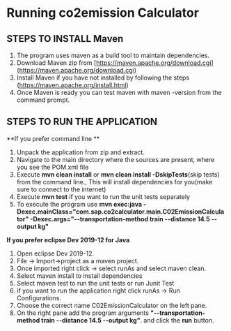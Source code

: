 # Running co2emission Calculator



## **STEPS TO INSTALL Maven**

 1. The program uses maven as a build tool to maintain dependencies.
 2. Download Maven zip from  [https://maven.apache.org/download.cgi](https://maven.apache.org/download.cgi)
 3. Install Maven if you have not installed by following the steps    (https://maven.apache.org/install.html)
 4. Once Maven is ready you can test maven with  maven -version from the command prompt.

## **STEPS TO RUN THE APPLICATION**

**If you prefer command line **
 1. Unpack the application from zip and extract.
 2. Navigate to the main directory where the sources are present,    where you see the POM.xml file
 3. Execute **mvn clean install** or **mvn clean install -DskipTests**(skip tests)  from the command line., This will install dependencies for you(make sure to connect to the internet)
 4. Execute **mvn test** if you want to run the unit tests separately 
 5. To execute the program use **mvn exec:java -Dexec.mainClass="com.sap.co2calculator.main.C02EmissionCalculator" -Dexec.args="--transportation-method train --distance 14.5  --output kg"**
 
**If you prefer eclipse Dev 2019-12 for Java**
  1. Open eclipse Dev 2019-12. 
  2. File -> Import->project as a maven project.
  3. Once imported right click -> select runAs and select maven clean.
  4. Select maven install to install dependencies
  5. Select maven test to run the unit tests or run Junit Test
  6. if you want to run the application right click runAs -> Run Configurations.
  7. Choose the correct  name C02EmissionCalculator on the left pane.
  8. On the right pane add the program arguments    **"--transportation-method train --distance 14.5  --output kg"**. and click the **run** button.
  

<!--stackedit_data:
eyJoaXN0b3J5IjpbMTY2MjAwNjY1OV19
-->